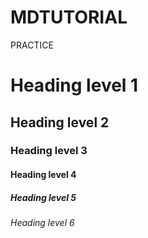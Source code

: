 # MDTUTORIAL
PRACTICE
# Heading level 1
## Heading level 2
### Heading level 3
#### Heading level 4
##### Heading level 5
###### Heading level 6
